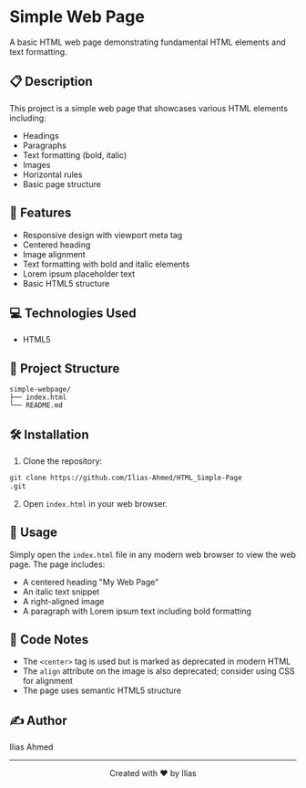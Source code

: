 # Simple Web Page

A basic HTML web page demonstrating fundamental HTML elements and text formatting.

## 📋 Description

This project is a simple web page that showcases various HTML elements including:
- Headings
- Paragraphs
- Text formatting (bold, italic)
- Images
- Horizontal rules
- Basic page structure

## 🚀 Features

- Responsive design with viewport meta tag
- Centered heading
- Image alignment
- Text formatting with bold and italic elements
- Lorem ipsum placeholder text
- Basic HTML5 structure

## 💻 Technologies Used

- HTML5

## 📁 Project Structure

```
simple-webpage/
├── index.html
└── README.md
```

## 🛠️ Installation

1. Clone the repository:
```bash
git clone https://github.com/Ilias-Ahmed/HTML_Simple-Page
.git
```

2. Open `index.html` in your web browser.

## 🎯 Usage

Simply open the `index.html` file in any modern web browser to view the web page. The page includes:
- A centered heading "My Web Page"
- An italic text snippet
- A right-aligned image
- A paragraph with Lorem ipsum text including bold formatting

## 📝 Code Notes

- The `<center>` tag is used but is marked as deprecated in modern HTML
- The `align` attribute on the image is also deprecated; consider using CSS for alignment
- The page uses semantic HTML5 structure

## ✍️ Author

Ilias Ahmed

---

<div align="center">
Created with ❤️ by Ilias
</div>
